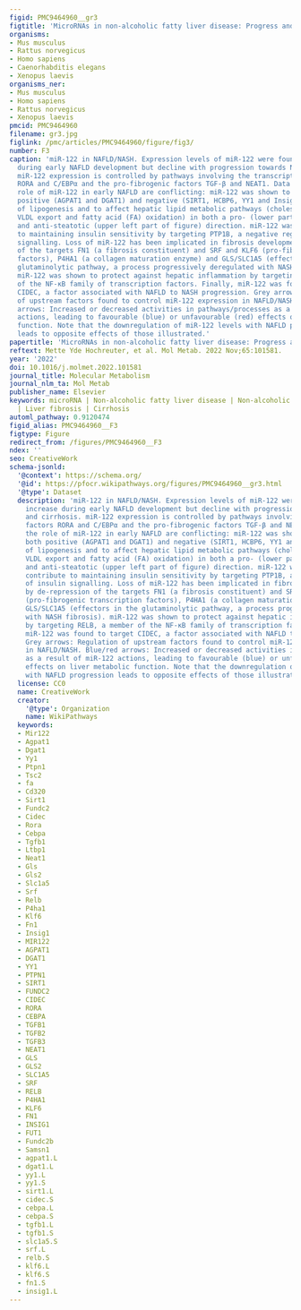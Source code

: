 ```yaml
---
figid: PMC9464960__gr3
figtitle: 'MicroRNAs in non-alcoholic fatty liver disease: Progress and perspectives'
organisms:
- Mus musculus
- Rattus norvegicus
- Homo sapiens
- Caenorhabditis elegans
- Xenopus laevis
organisms_ner:
- Mus musculus
- Homo sapiens
- Rattus norvegicus
- Xenopus laevis
pmcid: PMC9464960
filename: gr3.jpg
figlink: /pmc/articles/PMC9464960/figure/fig3/
number: F3
caption: 'miR-122 in NAFLD/NASH. Expression levels of miR-122 were found to increase
  during early NAFLD development but decline with progression towards NASH and cirrhosis.
  miR-122 expression is controlled by pathways involving the transcription factors
  RORA and C/EBPα and the pro-fibrogenic factors TGF-β and NEAT1. Data regarding the
  role of miR-122 in early NAFLD are conflicting: miR-122 was shown to target both
  positive (AGPAT1 and DGAT1) and negative (SIRT1, HCBP6, YY1 and Insig1) regulators/effectors
  of lipogenesis and to affect hepatic lipid metabolic pathways (cholesterol synthesis,
  VLDL export and fatty acid (FA) oxidation) in both a pro- (lower part of figure)
  and anti-steatotic (upper left part of figure) direction. miR-122 was found to contribute
  to maintaining insulin sensitivity by targeting PTP1B, a negative regulator of insulin
  signalling. Loss of miR-122 has been implicated in fibrosis development by de-repression
  of the targets FN1 (a fibrosis constituent) and SRF and KLF6 (pro-fibrogenic transcription
  factors), P4HA1 (a collagen maturation enzyme) and GLS/SLC1A5 (effectors in the
  glutaminolytic pathway, a process progressively deregulated with NASH fibrosis).
  miR-122 was shown to protect against hepatic inflammation by targeting RELB, a member
  of the NF-κB family of transcription factors. Finally, miR-122 was found to target
  CIDEC, a factor associated with NAFLD to NASH progression. Grey arrows: Regulation
  of upstream factors found to control miR-122 expression in NAFLD/NASH. Blue/red
  arrows: Increased or decreased activities in pathways/processes as a result of miR-122
  actions, leading to favourable (blue) or unfavourable (red) effects on liver metabolic
  function. Note that the downregulation of miR-122 levels with NAFLD progression
  leads to opposite effects of those illustrated.'
papertitle: 'MicroRNAs in non-alcoholic fatty liver disease: Progress and perspectives.'
reftext: Mette Yde Hochreuter, et al. Mol Metab. 2022 Nov;65:101581.
year: '2022'
doi: 10.1016/j.molmet.2022.101581
journal_title: Molecular Metabolism
journal_nlm_ta: Mol Metab
publisher_name: Elsevier
keywords: microRNA | Non-alcoholic fatty liver disease | Non-alcoholic steatohepatitis
  | Liver fibrosis | Cirrhosis
automl_pathway: 0.9120474
figid_alias: PMC9464960__F3
figtype: Figure
redirect_from: /figures/PMC9464960__F3
ndex: ''
seo: CreativeWork
schema-jsonld:
  '@context': https://schema.org/
  '@id': https://pfocr.wikipathways.org/figures/PMC9464960__gr3.html
  '@type': Dataset
  description: 'miR-122 in NAFLD/NASH. Expression levels of miR-122 were found to
    increase during early NAFLD development but decline with progression towards NASH
    and cirrhosis. miR-122 expression is controlled by pathways involving the transcription
    factors RORA and C/EBPα and the pro-fibrogenic factors TGF-β and NEAT1. Data regarding
    the role of miR-122 in early NAFLD are conflicting: miR-122 was shown to target
    both positive (AGPAT1 and DGAT1) and negative (SIRT1, HCBP6, YY1 and Insig1) regulators/effectors
    of lipogenesis and to affect hepatic lipid metabolic pathways (cholesterol synthesis,
    VLDL export and fatty acid (FA) oxidation) in both a pro- (lower part of figure)
    and anti-steatotic (upper left part of figure) direction. miR-122 was found to
    contribute to maintaining insulin sensitivity by targeting PTP1B, a negative regulator
    of insulin signalling. Loss of miR-122 has been implicated in fibrosis development
    by de-repression of the targets FN1 (a fibrosis constituent) and SRF and KLF6
    (pro-fibrogenic transcription factors), P4HA1 (a collagen maturation enzyme) and
    GLS/SLC1A5 (effectors in the glutaminolytic pathway, a process progressively deregulated
    with NASH fibrosis). miR-122 was shown to protect against hepatic inflammation
    by targeting RELB, a member of the NF-κB family of transcription factors. Finally,
    miR-122 was found to target CIDEC, a factor associated with NAFLD to NASH progression.
    Grey arrows: Regulation of upstream factors found to control miR-122 expression
    in NAFLD/NASH. Blue/red arrows: Increased or decreased activities in pathways/processes
    as a result of miR-122 actions, leading to favourable (blue) or unfavourable (red)
    effects on liver metabolic function. Note that the downregulation of miR-122 levels
    with NAFLD progression leads to opposite effects of those illustrated.'
  license: CC0
  name: CreativeWork
  creator:
    '@type': Organization
    name: WikiPathways
  keywords:
  - Mir122
  - Agpat1
  - Dgat1
  - Yy1
  - Ptpn1
  - Tsc2
  - fa
  - Cd320
  - Sirt1
  - Fundc2
  - Cidec
  - Rora
  - Cebpa
  - Tgfb1
  - Ltbp1
  - Neat1
  - Gls
  - Gls2
  - Slc1a5
  - Srf
  - Relb
  - P4ha1
  - Klf6
  - Fn1
  - Insig1
  - MIR122
  - AGPAT1
  - DGAT1
  - YY1
  - PTPN1
  - SIRT1
  - FUNDC2
  - CIDEC
  - RORA
  - CEBPA
  - TGFB1
  - TGFB2
  - TGFB3
  - NEAT1
  - GLS
  - GLS2
  - SLC1A5
  - SRF
  - RELB
  - P4HA1
  - KLF6
  - FN1
  - INSIG1
  - FUT1
  - Fundc2b
  - Samsn1
  - agpat1.L
  - dgat1.L
  - yy1.L
  - yy1.S
  - sirt1.L
  - cidec.S
  - cebpa.L
  - cebpa.S
  - tgfb1.L
  - tgfb1.S
  - slc1a5.S
  - srf.L
  - relb.S
  - klf6.L
  - klf6.S
  - fn1.S
  - insig1.L
---
```

